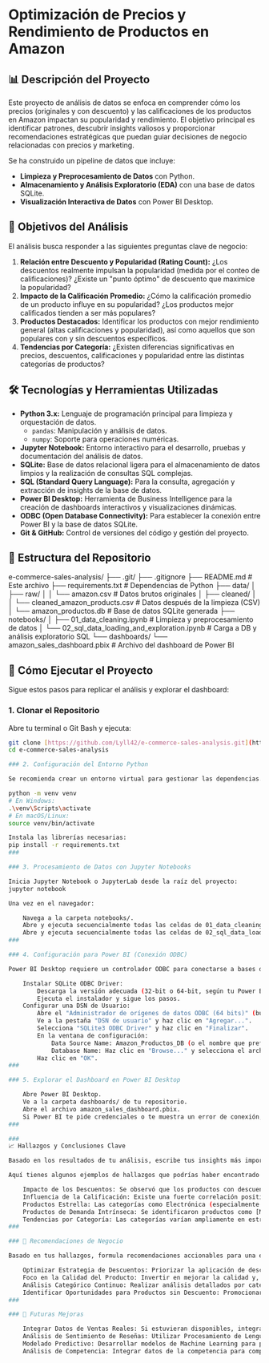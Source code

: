 # Optimización de Precios y Rendimiento de Productos en Amazon

## 📊 Descripción del Proyecto

Este proyecto de análisis de datos se enfoca en comprender cómo los precios (originales y con descuento) y las calificaciones de los productos en Amazon impactan su popularidad y rendimiento. El objetivo principal es identificar patrones, descubrir insights valiosos y proporcionar recomendaciones estratégicas que puedan guiar decisiones de negocio relacionadas con precios y marketing.

Se ha construido un pipeline de datos que incluye:
-   **Limpieza y Preprocesamiento de Datos** con Python.
-   **Almacenamiento y Análisis Exploratorio (EDA)** con una base de datos SQLite.
-   **Visualización Interactiva de Datos** con Power BI Desktop.

## 🚀 Objetivos del Análisis

El análisis busca responder a las siguientes preguntas clave de negocio:

1.  **Relación entre Descuento y Popularidad (Rating Count):** ¿Los descuentos realmente impulsan la popularidad (medida por el conteo de calificaciones)? ¿Existe un "punto óptimo" de descuento que maximice la popularidad?
2.  **Impacto de la Calificación Promedio:** ¿Cómo la calificación promedio de un producto influye en su popularidad? ¿Los productos mejor calificados tienden a ser más populares?
3.  **Productos Destacados:** Identificar los productos con mejor rendimiento general (altas calificaciones y popularidad), así como aquellos que son populares con y sin descuentos específicos.
4.  **Tendencias por Categoría:** ¿Existen diferencias significativas en precios, descuentos, calificaciones y popularidad entre las distintas categorías de productos?

## 🛠️ Tecnologías y Herramientas Utilizadas

* **Python 3.x:** Lenguaje de programación principal para limpieza y orquestación de datos.
    * `pandas`: Manipulación y análisis de datos.
    * `numpy`: Soporte para operaciones numéricas.
* **Jupyter Notebook:** Entorno interactivo para el desarrollo, pruebas y documentación del análisis de datos.
* **SQLite:** Base de datos relacional ligera para el almacenamiento de datos limpios y la realización de consultas SQL complejas.
* **SQL (Standard Query Language):** Para la consulta, agregación y extracción de insights de la base de datos.
* **Power BI Desktop:** Herramienta de Business Intelligence para la creación de dashboards interactivos y visualizaciones dinámicas.
* **ODBC (Open Database Connectivity):** Para establecer la conexión entre Power BI y la base de datos SQLite.
* **Git & GitHub:** Control de versiones del código y gestión del proyecto.

## 📂 Estructura del Repositorio
e-commerce-sales-analysis/
├── .git/
├── .gitignore
├── README.md                                   # Este archivo
├── requirements.txt                            # Dependencias de Python
├── data/
│   ├── raw/
│   │   └── amazon.csv                          # Datos brutos originales
│   ├── cleaned/
│   │   └── cleaned_amazon_products.csv         # Datos después de la limpieza (CSV)
│   └── amazon_productos.db                     # Base de datos SQLite generada
├── notebooks/
│   ├── 01_data_cleaning.ipynb                  # Limpieza y preprocesamiento de datos
│   └── 02_sql_data_loading_and_exploration.ipynb # Carga a DB y análisis exploratorio SQL
└── dashboards/
└── amazon_sales_dashboard.pbix             # Archivo del dashboard de Power BI
## 🚀 Cómo Ejecutar el Proyecto

Sigue estos pasos para replicar el análisis y explorar el dashboard:

### 1. Clonar el Repositorio

Abre tu terminal o Git Bash y ejecuta:
```bash
git clone [https://github.com/Lyll42/e-commerce-sales-analysis.git](https://github.com/Lyll42/e-commerce-sales-analysis.git)
cd e-commerce-sales-analysis

### 2. Configuración del Entorno Python

Se recomienda crear un entorno virtual para gestionar las dependencias.

python -m venv venv
# En Windows:
.\venv\Scripts\activate
# En macOS/Linux:
source venv/bin/activate

Instala las librerías necesarias:
pip install -r requirements.txt
###

### 3. Procesamiento de Datos con Jupyter Notebooks

Inicia Jupyter Notebook o JupyterLab desde la raíz del proyecto:
jupyter notebook

Una vez en el navegador:

    Navega a la carpeta notebooks/.
    Abre y ejecuta secuencialmente todas las celdas de 01_data_cleaning.ipynb. Este notebook limpiará los datos brutos y guardará cleaned_amazon_products.csv en data/cleaned/.
    Abre y ejecuta secuencialmente todas las celdas de 02_sql_data_loading_and_exploration.ipynb. Este notebook cargará los datos limpios en amazon_productos.db (en la carpeta data/) y realizará el análisis exploratorio con consultas SQL.
###

### 4. Configuración para Power BI (Conexión ODBC)

Power BI Desktop requiere un controlador ODBC para conectarse a bases de datos SQLite.

    Instalar SQLite ODBC Driver:
        Descarga la versión adecuada (32-bit o 64-bit, según tu Power BI Desktop) desde http://ch-werner.de/sqliteodbc/.
        Ejecuta el instalador y sigue los pasos.
    Configurar una DSN de Usuario:
        Abre el "Administrador de orígenes de datos ODBC (64 bits)" (busca en Windows).
        Ve a la pestaña "DSN de usuario" y haz clic en "Agregar...".
        Selecciona "SQLite3 ODBC Driver" y haz clic en "Finalizar".
        En la ventana de configuración:
            Data Source Name: Amazon_Productos_DB (o el nombre que prefieras).
            Database Name: Haz clic en "Browse..." y selecciona el archivo amazon_productos.db que se encuentra en la carpeta data/ de tu proyecto.
        Haz clic en "OK".
###

### 5. Explorar el Dashboard en Power BI Desktop

    Abre Power BI Desktop.
    Ve a la carpeta dashboards/ de tu repositorio.
    Abre el archivo amazon_sales_dashboard.pbix.
    Si Power BI te pide credenciales o te muestra un error de conexión, asegúrate de que la DSN Amazon_Productos_DB esté correctamente configurada y que el archivo .db exista en la ruta especificada. Si te pide credenciales, selecciona "Anónimo" o "Predeterminado" ya que SQLite no usa usuarios/contraseñas.
###

###
📈 Hallazgos y Conclusiones Clave

Basado en los resultados de tu análisis, escribe tus insights más importantes aquí.

Aquí tienes algunos ejemplos de hallazgos que podrías haber encontrado (ajusta según tus datos reales):

    Impacto de los Descuentos: Se observó que los productos con descuentos en el rango del 61-70% tienden a acumular la mayor cantidad de rating_count promedio y total, lo que sugiere un "punto óptimo" donde los descuentos son más efectivos para impulsar la popularidad. Los productos sin descuento o con descuentos mínimos muestran una popularidad significativamente menor.
    Influencia de la Calificación: Existe una fuerte correlación positiva entre la calificación promedio de un producto y su popularidad. Los productos con calificaciones entre 4.0 y 4.4 (Muy Bueno) son los principales impulsores del volumen total de rating_count.
    Productos Estrella: Las categorías como Electrónica (especialmente auriculares y cables HDMI) dominan el ranking de productos más populares, a menudo logrando esta popularidad con descuentos significativos.
    Productos de Demanda Intrínseca: Se identificaron productos como [Menciona 1 o 2 ejemplos específicos del Top 10 sin descuento] que alcanzan alta popularidad sin depender de descuentos, indicando una demanda fuerte basada en su valor intrínseco o necesidad.
    Tendencias por Categoría: Las categorías varían ampliamente en estrategia de precios y potencial de popularidad. Por ejemplo, la categoría Electronics|Headphones,Earbuds&Accessories|Headphones muestra la mayor popularidad total a pesar de no ser la más grande por número de productos.
###

### 🎯 Recomendaciones de Negocio

Basado en tus hallazgos, formula recomendaciones accionables para una empresa.

    Optimizar Estrategia de Descuentos: Priorizar la aplicación de descuentos en el rango de 60-70% para productos seleccionados, monitoreando de cerca la respuesta en términos de popularidad y conversión.
    Foco en la Calidad del Producto: Invertir en mejorar la calidad y, por ende, las calificaciones promedio de los productos, ya que esto es un motor fundamental para la popularidad orgánica.
    Análisis Categórico Continuo: Realizar análisis detallados por categoría para adaptar las estrategias de precios y descuentos a las particularidades de cada segmento de mercado.
    Identificar Oportunidades para Productos sin Descuento: Promocionar los productos con alta demanda intrínseca que no necesitan descuentos, ya que representan una fuente de ingresos estable y potencialmente más rentable.
###

### 🔮 Futuras Mejoras

    Integrar Datos de Ventas Reales: Si estuvieran disponibles, integrar datos de ventas transaccionales para una correlación más precisa con los descuentos y calificaciones.
    Análisis de Sentimiento de Reseñas: Utilizar Procesamiento de Lenguaje Natural (NLP) para analizar el contenido de review_content y review_title y obtener insights cualitativos sobre la satisfacción del cliente.
    Modelado Predictivo: Desarrollar modelos de Machine Learning para predecir la popularidad o el impacto en ventas de un producto basado en su precio, descuento y calificación inicial.
    Análisis de Competencia: Integrar datos de la competencia para comparar estrategias de precios y rendimiento.